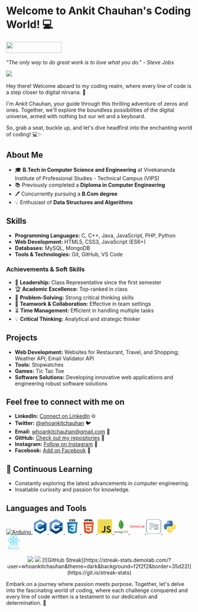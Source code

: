 

# Welcome to Ankit Chauhan's Coding World! 💻

<img src="https://komarev.com/ghpvc/?username=whoankitchauhan&label=Views&color=blue&style=plastic" width="150" height="30">

*"The only way to do great work is to love what you do." - Steve Jobs*

<img src="https://user-images.githubusercontent.com/74038190/213910845-af37a709-8995-40d6-be59-724526e3c3d7.gif" width="900">

Hey there! Welcome aboard to my coding realm, where every line of code is a step closer to digital nirvana. 🚀

I'm Ankit Chauhan, your guide through this thrilling adventure of zeros and ones. Together, we'll explore the boundless possibilities of the digital universe, armed with nothing but our wit and a keyboard.

So, grab a seat, buckle up, and let's dive headfirst into the enchanting world of coding! 💻✨


## About Me

- 🎓 **B.Tech in Computer Science and Engineering** at Vivekananda Institute of Professional Studies - Technical Campus (VIPS)
- 📚 Previously completed a **Diploma in Computer Engineering**
- 🖊️ Concurrently pursuing a **B.Com degree**
- 💡 Enthusiast of **Data Structures and Algorithms**

## Skills

- **Programming Languages:** C, C++, Java, JavaScript, PHP, Python
- **Web Development:** HTML5, CSS3, JavaScript (ES6+)
- **Databases:** MySQL, MongoDB
- **Tools & Technologies:** Git, GitHub, VS Code

### Achievements & Soft Skills
- 🚀 **Leadership:** Class Representative since the first semester
- 🏆 **Academic Excellence:** Top-ranked in class
- 🧠 **Problem-Solving:** Strong critical thinking skills
- 🤝 **Teamwork & Collaboration:** Effective in team settings
- ⏳ **Time Management:** Efficient in handling multiple tasks
- 💡 **Critical Thinking:** Analytical and strategic thinker

## Projects
- **Web Development:** Websites for Restaurant, Travel, and Shopping; Weather API; Email Validator API
- **Tools:** Stopwatches
- **Games:** Tic Tac Toe
- **Software Solutions:** Developing innovative web applications and engineering robust software solutions

## Feel free to connect with me on
- **LinkedIn:** [Connect on LinkedIn](https://www.linkedin.com/in/whoankitchauhan) 🌐
- **Twitter:** [@whoankitchauhan](https://twitter.com/whoankitchauhan) 🐦
- **Email:** [whoankitchauhan@gmail.com](mailto:whoankitchauhan@gmail.com) 📧
- **GitHub:** [Check out my repositories](https://github.com/whoankitchauhan) 📂
- **Instagram:** [Follow on Instagram](https://www.instagram.com/whoankitchauhan/) 📸
- **Facebook:** [Add on Facebook](https://www.facebook.com/whoankitchauhan) 📘

## 🌱 Continuous Learning

- Constantly exploring the latest advancements in computer engineering.
- Insatiable curiosity and passion for knowledge.

## Languages and Tools

<p align="left">
  <a href="https://www.arduino.cc/" target="_blank" rel="noreferrer"> 
    <img src="https://cdn.worldvectorlogo.com/logos/arduino-1.svg" alt="Arduino" width="40" height="40"/> 
  </a> 
  <a href="https://www.cprogramming.com/" target="_blank" rel="noreferrer"> 
    <img src="https://raw.githubusercontent.com/devicons/devicon/master/icons/c/c-original.svg" alt="C" width="40" height="40"/> 
  </a> 
  <a href="https://www.w3schools.com/cpp/" target="_blank" rel="noreferrer"> 
    <img src="https://raw.githubusercontent.com/devicons/devicon/master/icons/cplusplus/cplusplus-original.svg" alt="C++" width="40" height="40"/> 
  </a> 
  <a href="https://www.w3schools.com/css/" target="_blank" rel="noreferrer"> 
    <img src="https://raw.githubusercontent.com/devicons/devicon/master/icons/css3/css3-original-wordmark.svg" alt="CSS" width="40" height="40"/> 
  </a> 
  <a href="https://www.w3.org/html/" target="_blank" rel="noreferrer"> 
    <img src="https://raw.githubusercontent.com/devicons/devicon/master/icons/html5/html5-original-wordmark.svg" alt="HTML" width="40" height="40"/> 
  </a> 
  <a href="https://developer.mozilla.org/en-US/docs/Web/JavaScript" target="_blank" rel="noreferrer"> 
    <img src="https://raw.githubusercontent.com/devicons/devicon/master/icons/javascript/javascript-original.svg" alt="JavaScript" width="40" height="40"/> 
  </a> 
  <a href="https://www.mongodb.com/" target="_blank" rel="noreferrer"> 
    <img src="https://raw.githubusercontent.com/devicons/devicon/master/icons/mongodb/mongodb-original-wordmark.svg" alt="MongoDB" width="40" height="40"/> 
  </a> 
  <a href="https://www.oracle.com/" target="_blank" rel="noreferrer"> 
    <img src="https://raw.githubusercontent.com/devicons/devicon/master/icons/oracle/oracle-original.svg" alt="Oracle" width="40" height="40"/> 
  </a> 
  <a href="https://www.photoshop.com/en" target="_blank" rel="noreferrer"> 
    <img src="https://raw.githubusercontent.com/devicons/devicon/master/icons/photoshop/photoshop-line.svg" alt="Photoshop" width="40" height="40"/> 
  </a> 
  <a href="https://www.python.org" target="_blank" rel="noreferrer"> 
    <img src="https://raw.githubusercontent.com/devicons/devicon/master/icons/python/python-original.svg" alt="Python" width="40" height="40"/> 
  </a> 
  <a href="https://reactjs.org/" target="_blank" rel="noreferrer"> 
    <img src="https://raw.githubusercontent.com/devicons/devicon/master/icons/react/react-original-wordmark.svg" alt="React" width="40" height="40"/> 
  </a> 
</p>

<p align="center">
  <img src="https://github-readme-stats.vercel.app/api?username=whoankitchauhan&count_private=true&show_icons=true&theme=dracula&line_height=40">
  <img src="https://github-readme-stats.vercel.app/api/top-langs/?username=whoankitchauhan&count_private=true&hide=html,scss,ejs&theme=dracula&line_height=10">
  [![GitHub Streak](https://streak-stats.demolab.com/?user=whoankitchauhan&theme=dark&background=f2f2f2&border=35d22)](https://git.io/streak-stats)

</p>

Embark on a journey where passion meets purpose. Together, let's delve into the fascinating world of coding, where each challenge conquered and every line of code written is a testament to our dedication and determination. 🚀
